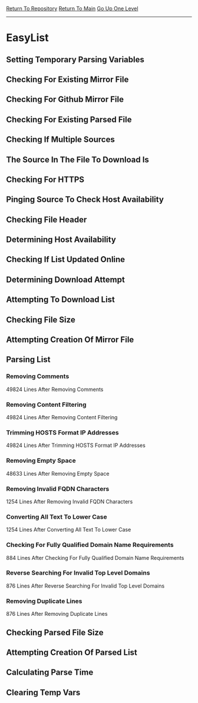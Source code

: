 [Return To Repository](https://github.com/deathbybandaid/piholeparser/)
[Return To Main](https://github.com/deathbybandaid/piholeparser/blob/master/RecentRunLogs/Mainlog.md)
[Go Up One Level](https://github.com/deathbybandaid/piholeparser/blob/master/RecentRunLogs/TopLevelScripts/30-Processing-External-Blacklists.md)
____________________________________
# EasyList
## Setting Temporary Parsing Variables
## Checking For Existing Mirror File
## Checking For Github Mirror File
## Checking For Existing Parsed File
## Checking If Multiple Sources
## The Source In The File To Download Is
## Checking For HTTPS
## Pinging Source To Check Host Availability
## Checking File Header
## Determining Host Availability
## Checking If List Updated Online
## Determining Download Attempt
## Attempting To Download List
## Checking File Size
## Attempting Creation Of Mirror File
## Parsing List
### Removing Comments
49824 Lines After Removing Comments
### Removing Content Filtering
49824 Lines After Removing Content Filtering
### Trimming HOSTS Format IP Addresses
49824 Lines After Trimming HOSTS Format IP Addresses
### Removing Empty Space
48633 Lines After Removing Empty Space
### Removing Invalid FQDN Characters
1254 Lines After Removing Invalid FQDN Characters
### Converting All Text To Lower Case
1254 Lines After Converting All Text To Lower Case
### Checking For Fully Qualified Domain Name Requirements
884 Lines After Checking For Fully Qualified Domain Name Requirements
### Reverse Searching For Invalid Top Level Domains
876 Lines After Reverse Searching For Invalid Top Level Domains
### Removing Duplicate Lines
876 Lines After Removing Duplicate Lines
## Checking Parsed File Size
## Attempting Creation Of Parsed List
## Calculating Parse Time
## Clearing Temp Vars
